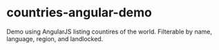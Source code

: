 # countries-angular-demo
Demo using AngularJS listing countires of the world. Filterable by name, language, region, and landlocked.
